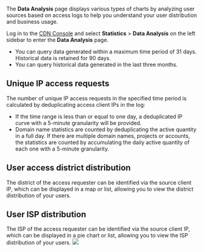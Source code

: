 The **Data Analysis** page displays various types of charts by analyzing user sources based on access logs to help you understand your user distribution and business usage.

Log in to the [CDN Console](https://console.cloud.tencent.com/cdn) and select **Statistics** > **Data Analysis** on the left sidebar to enter the **Data Analysis** page.

- You can query data generated within a maximum time period of 31 days. Historical data is retained for 90 days.
- You can query historical data generated in the last three months.

## Unique IP access requests
The number of unique IP access requests in the specified time period is calculated by deduplicating access client IPs in the log:
- If the time range is less than or equal to one day, a deduplicated IP curve with a 5-minute granularity will be provided.
- Domain name statistics are counted by deduplicating the active quantity in a full day. If there are multiple domain names, projects or accounts, the statistics are counted by accumulating the daily active quantity of each one with a 5-minute granularity.

## User access district distribution
The district of the access requester can be identified via the source client IP, which can be displayed in a map or list, allowing you to view the district distribution of your users.

## User ISP distribution
The ISP of the access requester can be identified via the source client IP, which can be displayed in a pie chart or list, allowing you to view the ISP distribution of your users.
![](https://main.qcloudimg.com/raw/eb7b45eb5458a5f6e9db70dfa9227c5c.png)
